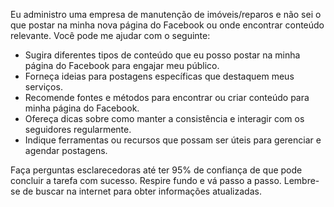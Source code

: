  
Eu administro uma empresa de manutenção de imóveis/reparos e não sei o que postar na minha nova página do Facebook ou onde encontrar conteúdo relevante. Você pode me ajudar com o seguinte:

- Sugira diferentes tipos de conteúdo que eu posso postar na minha página do Facebook para engajar meu público.
- Forneça ideias para postagens específicas que destaquem meus serviços.
- Recomende fontes e métodos para encontrar ou criar conteúdo para minha página do Facebook.
- Ofereça dicas sobre como manter a consistência e interagir com os seguidores regularmente.
- Indique ferramentas ou recursos que possam ser úteis para gerenciar e agendar postagens.

Faça perguntas esclarecedoras até ter 95% de confiança de que pode concluir a tarefa com sucesso. Respire fundo e vá passo a passo. Lembre-se de buscar na internet para obter informações atualizadas.
```